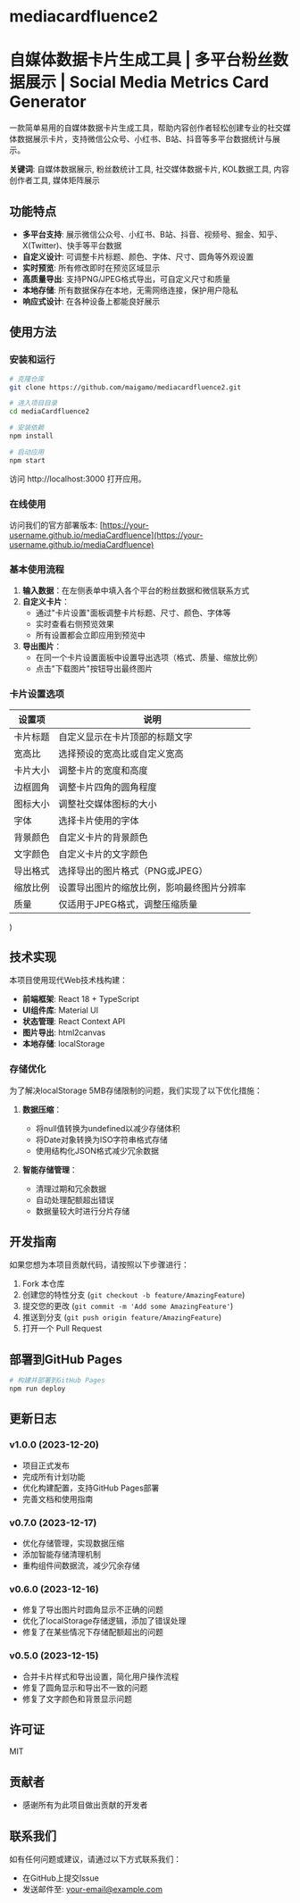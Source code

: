 # mediacardfluence2
# 自媒体数据卡片生成工具 | 多平台粉丝数据展示 | Social Media Metrics Card Generator

一款简单易用的自媒体数据卡片生成工具，帮助内容创作者轻松创建专业的社交媒体数据展示卡片，支持微信公众号、小红书、B站、抖音等多平台数据统计与展示。

**关键词**: 自媒体数据展示, 粉丝数统计工具, 社交媒体数据卡片, KOL数据工具, 内容创作者工具, 媒体矩阵展示

## 功能特点

- **多平台支持**: 展示微信公众号、小红书、B站、抖音、视频号、掘金、知乎、X(Twitter)、快手等平台数据
- **自定义设计**: 可调整卡片标题、颜色、字体、尺寸、圆角等外观设置
- **实时预览**: 所有修改即时在预览区域显示
- **高质量导出**: 支持PNG/JPEG格式导出，可自定义尺寸和质量
- **本地存储**: 所有数据保存在本地，无需网络连接，保护用户隐私
- **响应式设计**: 在各种设备上都能良好展示

## 使用方法

### 安装和运行

```bash
# 克隆仓库
git clone https://github.com/maigamo/mediacardfluence2.git

# 进入项目目录
cd mediaCardfluence2

# 安装依赖
npm install

# 启动应用
npm start
```

访问 http://localhost:3000 打开应用。

### 在线使用

访问我们的官方部署版本: [https://your-username.github.io/mediaCardfluence](https://your-username.github.io/mediaCardfluence)


### 基本使用流程

1. **输入数据**：在左侧表单中填入各个平台的粉丝数据和微信联系方式
2. **自定义卡片**：
   - 通过"卡片设置"面板调整卡片标题、尺寸、颜色、字体等
   - 实时查看右侧预览效果
   - 所有设置都会立即应用到预览中
3. **导出图片**：
   - 在同一个卡片设置面板中设置导出选项（格式、质量、缩放比例）
   - 点击"下载图片"按钮导出最终图片

### 卡片设置选项

| 设置项 | 说明 |
|-------|------|
| 卡片标题 | 自定义显示在卡片顶部的标题文字 |
| 宽高比 | 选择预设的宽高比或自定义宽高 |
| 卡片大小 | 调整卡片的宽度和高度 |
| 边框圆角 | 调整卡片四角的圆角程度 |
| 图标大小 | 调整社交媒体图标的大小 |
| 字体 | 选择卡片使用的字体 |
| 背景颜色 | 自定义卡片的背景颜色 |
| 文字颜色 | 自定义卡片的文字颜色 |
| 导出格式 | 选择导出的图片格式（PNG或JPEG） |
| 缩放比例 | 设置导出图片的缩放比例，影响最终图片分辨率 |
| 质量 | 仅适用于JPEG格式，调整压缩质量 |
)
## 技术实现

本项目使用现代Web技术栈构建：

- **前端框架**: React 18 + TypeScript
- **UI组件库**: Material UI
- **状态管理**: React Context API
- **图片导出**: html2canvas
- **本地存储**: localStorage

### 存储优化

为了解决localStorage 5MB存储限制的问题，我们实现了以下优化措施：

1. **数据压缩**：
   - 将null值转换为undefined以减少存储体积
   - 将Date对象转换为ISO字符串格式存储
   - 使用结构化JSON格式减少冗余数据

2. **智能存储管理**：
   - 清理过期和冗余数据
   - 自动处理配额超出错误
   - 数据量较大时进行分片存储

## 开发指南

如果您想为本项目贡献代码，请按照以下步骤进行：

1. Fork 本仓库
2. 创建您的特性分支 (`git checkout -b feature/AmazingFeature`)
3. 提交您的更改 (`git commit -m 'Add some AmazingFeature'`)
4. 推送到分支 (`git push origin feature/AmazingFeature`)
5. 打开一个 Pull Request

## 部署到GitHub Pages

```bash
# 构建并部署到GitHub Pages
npm run deploy
```

## 更新日志

### v1.0.0 (2023-12-20)
- 项目正式发布
- 完成所有计划功能
- 优化构建配置，支持GitHub Pages部署
- 完善文档和使用指南

### v0.7.0 (2023-12-17)
- 优化存储管理，实现数据压缩
- 添加智能存储清理机制
- 重构组件间数据流，减少冗余存储

### v0.6.0 (2023-12-16)
- 修复了导出图片时圆角显示不正确的问题
- 优化了localStorage存储逻辑，添加了错误处理
- 修复了在某些情况下存储配额超出的问题

### v0.5.0 (2023-12-15)
- 合并卡片样式和导出设置，简化用户操作流程
- 修复了圆角显示和导出不一致的问题
- 修复了文字颜色和背景显示问题

## 许可证

MIT

## 贡献者

- 感谢所有为此项目做出贡献的开发者

## 联系我们

如有任何问题或建议，请通过以下方式联系我们：
- 在GitHub上提交Issue
- 发送邮件至: your-email@example.com
